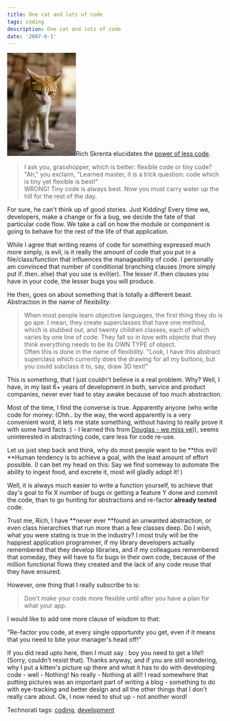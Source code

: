 ```yaml
---
title: One cat and lots of code
tags: coding
description: One cat and lots of code
date: '2007-6-1'
---
```


[![12052007282](/images/2707311301_b6f984beba_m.jpg)][0]Rich Skrenta elucidates the [power of less code][1].

> I ask you, grasshopper, which is better: flexible code or tiny code?  
> "Ah," you exclaim, "Learned master, it is a trick question: code which is tiny yet flexible is best!"  
> WRONG! Tiny code is always best. Now you must carry water up the hill for the rest of the day.

For sure, he can't think up of good stories. Just Kidding! Every time we, developers, make a change or fix a bug, we decide the fate of that particular code flow. We take a call on how the module or component is going to behave for the rest of the life of that application.

While I agree that writing reams of code for something expressed much more simply, is evil, is it really the amount of code that you put in a file/class/function that influences the manageability of code. I personally am convinced that number of conditional branching clauses (more simply put if..then..else) that you use is evil(er). The lesser if..then clauses you have in your code, the lesser bugs you will produce.

He then, goes on about something that is totally a different beast. Abstraction in the name of flexibility:

> When most people learn objective languages, the first thing they do is go ape. I mean, they create superclasses that have one method, which is stubbed out, and twenty children classes, each of which varies by one line of code. They fall so in love with objects that they think everything needs to be its OWN TYPE of object.  
> Often this is done in the name of flexibility. "Look, I have this abstract superclass which currently does the drawing for all my buttons, but you could subclass it to, say, draw 3D text!"

This is something, that I just couldn't believe is a real problem. Why? Well, I have, in my last 6+ years of development in both, service and product companies, never ever had to stay awake because of too much abstraction.

Most of the time, I find the converse is true. Apparently anyone (who write code for money: (Ohh.. by the way, the word apparently is a very convenient word, it lets me state something, without having to really prove it with some hard facts :) - I learned this from [Douglas - we miss ye][2])), seems uninterested in abstracting code, care less for code re-use.

Let us just step back and think, why do most people want to be **this evil! **Human tendency is to achieve a goal, with the least amount of effort possible. (I can bet my head on this: Say we find someway to automate the ability to ingest food, and excrete it, most will gladly adopt it! )

Well, it is always much easier to write a function yourself, to achieve that day's goal to fix X number of bugs or getting a feature Y done and commit the code, than to go hunting for abstractions and re-factor **already tested** code.

Trust me, Rich, I have **never ever **found an unwanted abstraction, or even class hierarchies that run more than a few classes deep. Do I wish, what you were stating is true in the industry? I most truly will be the happiest application programmer, if my library developers actually remembered that they develop libraries, and if my colleagues remembered that someday, they will have to fix bugs in their own code, because of the million functional flows they created and the lack of any code reuse that they have ensured.

However, one thing that I really subscribe to is:

> Don't make your code more flexible until after you have a plan for what your app.

I would like to add one more clause of wisdom to that:

"Re-factor you code, at every single opportunity you get, even if it means that you need to bite your manager's head off!"

If you did read upto here, then I must say : boy you need to get a life!! (Sorry, couldn't resist that). Thanks anyway, and if you are still wondering, why I put a kitten's picture up there and what it has to do with developing code - well - Nothing! No really - Nothing at all!! I read somewhere that putting pictures was an important part of writing a blog - something to do with eye-tracking and better design and all the other things that I don't really care about. Ok, I now need to shut up - not another word!

Technorati tags: [coding][3], [development][4]


[0]: http://farm4.static.flickr.com/3084/2567730043_da7faab448_m.jpg
[1]: http://www.skrenta.com/2007/05/code_is_our_enemy.html
[2]: http://www.douglasadams.com/
[3]: http://technorati.com/tags/coding
[4]: http://technorati.com/tags/development
